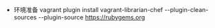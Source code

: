 + 环境准备
vagrant plugin install vagrant-librarian-chef --plugin-clean-sources --plugin-source https://rubygems.org